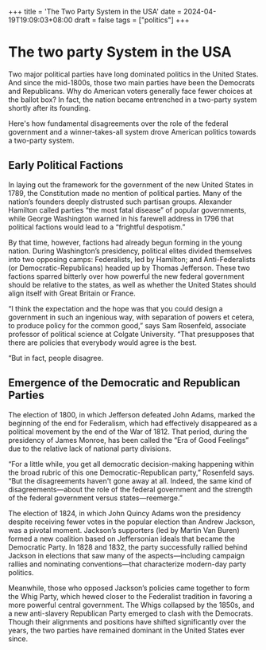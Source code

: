 +++
title = 'The Two Party System in the USA'
date = 2024-04-19T19:09:03+08:00
draft = false
tags = ["politics"]
+++

# The two party System in the USA

Two major political parties have long dominated politics in the United States. And since the mid-1800s, those two main parties have been the Democrats and Republicans. Why do American voters generally face fewer choices at the ballot box? In fact, the nation became entrenched in a two-party system shortly after its founding.

Here's how fundamental disagreements over the role of the federal government and a winner-takes-all system drove American politics towards a two-party system.

## Early Political Factions

In laying out the framework for the government of the new United States in 1789, the Constitution made no mention of political parties. Many of the nation’s founders deeply distrusted such partisan groups. Alexander Hamilton called parties “the most fatal disease” of popular governments, while George Washington warned in his farewell address in 1796 that political factions would lead to a “frightful despotism.”

By that time, however, factions had already begun forming in the young nation. During Washington’s presidency, political elites divided themselves into two opposing camps:  Federalists, led by Hamilton; and Anti-Federalists (or Democratic-Republicans) headed up by Thomas Jefferson. These two factions sparred bitterly over how powerful the new federal government should be relative to the states, as well as whether the United States should align itself with Great Britain or France.

“I think the expectation and the hope was that you could design a government in such an ingenious way, with separation of powers et cetera, to produce policy for the common good,” says Sam Rosenfeld, associate professor of political science at Colgate University. “That presupposes that there are policies that everybody would agree is the best.

“But in fact, people disagree.

## Emergence of the Democratic and Republican Parties

The election of 1800, in which Jefferson defeated John Adams, marked the beginning of the end for Federalism, which had effectively disappeared as a political movement by the end of the War of 1812. That period, during the presidency of James Monroe, has been called the “Era of Good Feelings” due to the relative lack of national party divisions.

“For a little while, you get all democratic decision-making happening within the broad rubric of this one Democratic-Republican party,” Rosenfeld says. “But the disagreements haven't gone away at all. Indeed, the same kind of disagreements—about the role of the federal government and the strength of the federal government versus states—reemerge.”

The election of 1824, in which John Quincy Adams won the presidency despite receiving fewer votes in the popular election than Andrew Jackson, was a pivotal moment. Jackson’s supporters (led by Martin Van Buren) formed a new coalition based on Jeffersonian ideals that became the Democratic Party. In 1828 and 1832, the party successfully rallied behind Jackson in elections that saw many of the aspects—including campaign rallies and nominating conventions—that characterize modern-day party politics.

Meanwhile, those who opposed Jackson’s policies came together to form the Whig Party, which hewed closer to the Federalist tradition in favoring a more powerful central government. The Whigs collapsed by the 1850s, and a new anti-slavery Republican Party emerged to clash with the Democrats. Though their alignments and positions have shifted significantly over the years, the two parties have remained dominant in the United States ever since.



